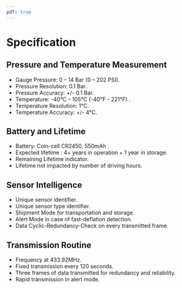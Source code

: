 ```yaml
---
pdf: true
---
```


# Specification

## Pressure and Temperature Measurement

- Gauge Pressure: 0 – 14 Bar (0 – 202 PSI).
- Pressure Resolution: 0.1 Bar.
- Pressure Accuracy: +/- 0.1 Bar.
- Temperature: -40°C – 105°C (-40°F - 221°F) .
- Temperature Resolution: 1°C.
- Temperature Accuracy: +/- 4°C.

## Battery and Lifetime

- Battery: Coin-cell CR2450, 550mAh .
- Expected lifetime : 4+ years in operation + 1 year in storage.
- Remaining Lifetime indicator.
- Lifetime not impacted by number of driving hours.

## Sensor Intelligence

- Unique sensor identifier.
- Unique sensor type identifier.
- Shipment Mode for transportation and storage.
- Alert Mode in case of fast-deflation detection.
- Data Cyclic-Redundancy-Check on every transmitted frame.

## Transmission Routine

- Frequency at 433.92MHz.
- Fixed transmission every 120 seconds.
- Three frames of data transmitted for redundancy and reliability.
- Rapid transmission in alert mode.
